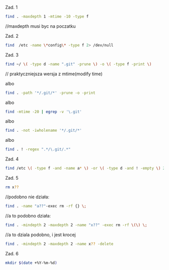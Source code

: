 Zad. 1
```sh
find . -maxdepth 1 -mtime -10 -type f
```
//maxdepth musi byc na poczatku

Zad. 2
```sh
find  /etc -name \*config\* -type f 2> /dev/null
```

Zad. 3
```sh
find ~/ \( -type d -name ".git" -prune \) -o \( -type f -print \) 
```
// praktyczniejsza wersja z mtime(modify time)

albo

```sh
find . -path '*/.git/*' -prune -o -print
```

albo

```sh
find -mtime -20 | egrep -v '\.git'
```

albo

```sh
find . -not -iwholename '*/.git/*'
```

albo

```sh
find . ! -regex ".*/\.git/.*"
```

Zad. 4
```sh
find /etc \( -type f -and -name a* \) -or \( -type d -and ! -empty \) 2> /dev/null
```

Zad. 5
```sh
rm x??
```

//podobno nie działa:
```sh
find . -name "a??"-exec rm -rf {} \;
```

//a to podobno działa:
```sh
find . -mindepth 2 -maxdepth 2 -name "x??" -exec rm -rf \(\) \;
```

//a to dziala podobno, i jest krocej
```sh
find . -mindepth 2 -maxdepth 2 -name x?? -delete
```

Zad. 6
```sh
mkdir $(date +%Y-%m-%d)
```

